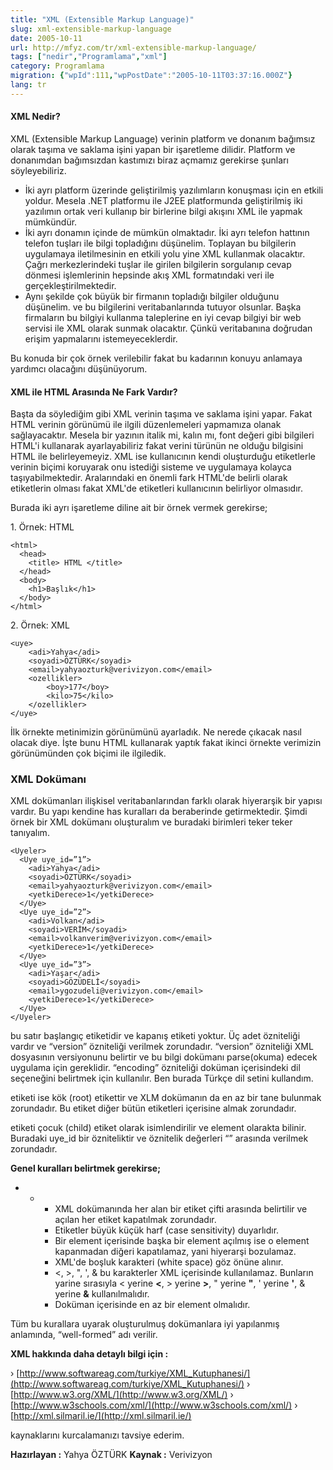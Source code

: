 ```yaml
---
title: "XML (Extensible Markup Language)"
slug: xml-extensible-markup-language
date: 2005-10-11
url: http://mfyz.com/tr/xml-extensible-markup-language/
tags: ["nedir","Programlama","xml"]
category: Programlama
migration: {"wpId":111,"wpPostDate":"2005-10-11T03:37:16.000Z"}
lang: tr
---
```


#### XML Nedir?

XML (Extensible Markup Language) verinin platform ve donanım bağımsız olarak taşıma ve saklama işini yapan bir işaretleme dilidir. Platform ve donanımdan bağımsızdan kastımızı biraz açmamız gerekirse şunları söyleyebiliriz.

*   İki ayrı platform üzerinde geliştirilmiş yazılımların konuşması için en etkili yoldur. Mesela .NET platformu ile J2EE platformunda geliştirilmiş iki yazılımın ortak veri kullanıp bir birlerine bilgi akışını XML ile yapmak mümkündür.
*   İki ayrı donamın içinde de mümkün olmaktadır. İki ayrı telefon hattının telefon tuşları ile bilgi topladığını düşünelim. Toplayan bu bilgilerin uygulamaya iletilmesinin en etkili yolu yine XML kullanmak olacaktır. Çağrı merkezlerindeki tuşlar ile girilen bilgilerin sorgulanıp cevap dönmesi işlemlerinin hepsinde akış XML formatındaki veri ile gerçekleştirilmektedir.
*   Aynı şekilde çok büyük bir firmanın topladığı bilgiler olduğunu düşünelim. ve bu bilgilerini veritabanlarında tutuyor olsunlar. Başka firmaların bu bilgiyi kullanma taleplerine en iyi cevap bilgiyi bir web servisi ile XML olarak sunmak olacaktır. Çünkü veritabanına doğrudan erişim yapmalarını istemeyeceklerdir.

Bu konuda bir çok örnek verilebilir fakat bu kadarının konuyu anlamaya yardımcı olacağını düşünüyorum.

#### XML ile HTML Arasında Ne Fark Vardır?

Başta da söylediğim gibi XML verinin taşıma ve saklama işini yapar. Fakat HTML verinin görünümü ile ilgili düzenlemeleri yapmamıza olanak sağlayacaktır. Mesela bir yazının italik mi, kalın mı, font değeri gibi bilgileri HTML'i kullanarak ayarlayabiliriz fakat verini türünün ne olduğu bilgisini HTML ile belirleyemeyiz. XML ise kullanıcının kendi oluşturduğu etiketlerle verinin biçimi koruyarak onu istediği sisteme ve uygulamaya kolayca taşıyabilmektedir. Aralarındaki en önemli fark HTML'de belirli olarak etiketlerin olması fakat XML'de etiketleri kullanıcının belirliyor olmasıdır.

Burada iki ayrı işaretleme diline ait bir örnek vermek gerekirse;

1\. Örnek: HTML
```
<html>
  <head>
    <title> HTML </title>
  </head>
  <body>
    <h1>Başlık</h1>
  </body>
</html>

```
2\. Örnek: XML
```
<uye>
	<adi>Yahya</adi>
	<soyadi>ÖZTÜRK</soyadi>
	<email>yahyaozturk@verivizyon.com</email>
	<ozellikler>
		<boy>177</boy>
		<kilo>75</kilo>
	</ozellikler>
</uye>

```
İlk örnekte metinimizin görünümünü ayarladık. Ne nerede çıkacak nasıl olacak diye. İşte bunu HTML kullanarak yaptık fakat ikinci örnekte verimizin görünümünden çok biçimi ile ilgiledik.

### XML Dokümanı

XML dokümanları ilişkisel veritabanlarından farklı olarak hiyerarşik bir yapısı vardır. Bu yapı kendine has kuralları da beraberinde getirmektedir. Şimdi örnek bir XML dokümanı oluşturalım ve buradaki birimleri teker teker tanıyalım.
```
<Uyeler>
  <Uye uye_id=”1”>
    <adi>Yahya</adi>
    <soyadi>ÖZTÜRK</soyadi>
    <email>yahyaozturk@verivizyon.com</email>
    <yetkiDerece>1</yetkiDerece>
  </Uye>
  <Uye uye_id=”2”>
    <adi>Volkan</adi>
    <soyadi>VERİM</soyadi>
    <email>volkanverim@verivizyon.com</email>
    <yetkiDerece>1</yetkiDerece>
  </Uye>
  <Uye uye_id=”3”>
    <adi>Yaşar</adi>
    <soyadi>GÖZÜDELİ</soyadi>
    <email>ygozudeli@verivizyon.com</email>
    <yetkiDerece>1</yetkiDerece>
  </Uye>
</Uyeler>

```
**<?xml version="1.0" encoding="ISO-8859-9" ?>** bu satır başlangıç etiketidir ve kapanış etiketi yoktur. Üç adet özniteliği vardır ve “version” özniteliği verilmek zorundadır. “version” özniteliği XML dosyasının versiyonunu belirtir ve bu bilgi dokümanı parse(okuma) edecek uygulama için gereklidir. “encoding” özniteliği doküman içerisindeki dil seçeneğini belirtmek için kullanılır. Ben burada Türkçe dil setini kullandım.

**<Uyeler> </Uyeler>** etiketi ise kök (root) etikettir ve XLM dokümanın da en az bir tane bulunmak zorundadır. Bu etiket diğer bütün etiketleri içerisine almak zorundadır.

**<Uye uye_id="..."> </Uye>** etiketi çocuk (child) etiket olarak isimlendirilir ve element olarakta bilinir. Buradaki uye_id bir özniteliktir ve öznitelik değerleri “” arasında verilmek zorundadır.

**Genel kuralları belirtmek gerekirse;**

*   *   *   XML dokümanında her alan bir etiket çifti arasında belirtilir ve açılan her etiket kapatılmak zorundadır.
        *   Etiketler büyük küçük harf (case sensitivity) duyarlıdır.
        *   Bir element içerisinde başka bir element açılmış ise o element kapanmadan diğeri kapatılamaz, yani hiyerarşi bozulamaz.
        *   XML'de boşluk karakteri (white space) göz önüne alınır.
        *   <, >, ", ', & bu karakterler XML içerisinde kullanılamaz. Bunların yarine sırasıyla < yerine **&lt;**, > yerine **&gt;**, " yerine **"**, ' yerine **&apos;**, & yerine **&amp;** kullanılmalıdır.
        *   Doküman içerisinde en az bir element olmalıdır.

Tüm bu kurallara uyarak oluşturulmuş dokümanlara iyi yapılanmış anlamında, “well-formed” adı verilir.

**XML hakkında daha detaylı bilgi için :**

› [http://www.softwareag.com/turkiye/XML_Kutuphanesi/](http://www.softwareag.com/turkiye/XML_Kutuphanesi/) › [http://www.w3.org/XML/](http://www.w3.org/XML/) › [http://www.w3schools.com/xml/](http://www.w3schools.com/xml/) › [http://xml.silmaril.ie/](http://xml.silmaril.ie/)

kaynaklarını kurcalamanızı tavsiye ederim.

**Hazırlayan :** Yahya ÖZTÜRK **Kaynak :** Verivizyon